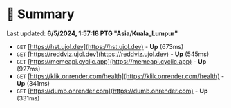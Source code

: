 # 📖 Summary
Last updated: **6/5/2024, 1:57:18 PTG "Asia/Kuala_Lumpur"**

- `GET` [https://hst.ujol.dev](https://hst.ujol.dev) - **Up** (673ms)
- `GET` [https://reddviz.ujol.dev](https://reddviz.ujol.dev) - **Up** (545ms)
- `GET` [https://memeapi.cyclic.app](https://memeapi.cyclic.app) - **Up** (927ms)
- `GET` [https://klik.onrender.com/health](https://klik.onrender.com/health) - **Up** (341ms)
- `GET` [https://dumb.onrender.com](https://dumb.onrender.com) - **Up** (331ms)
